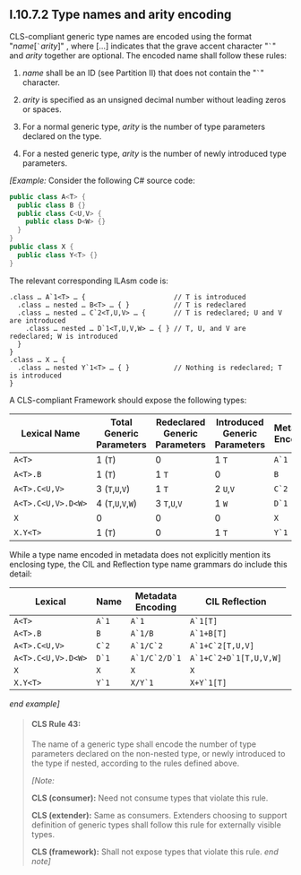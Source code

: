 ## I.10.7.2 Type names and arity encoding

CLS-compliant generic type names are encoded using the format "*name*\[`` ` ``*arity*\]" , where \[&hellip;\] indicates that the grave accent character "`` ` ``" and *arity* together are optional. The encoded name shall follow these rules:

 1. *name* shall be an ID (see Partition II) that does not contain the "`` ` ``" character.

 2. *arity* is specified as an unsigned decimal number without leading zeros or spaces.

 3. For a normal generic type, *arity* is the number of type parameters declared on the type.

 4. For a nested generic type, *arity* is the number of newly introduced type parameters.

_[Example:_ Consider the following C# source code:

 ```csharp
 public class A<T> {
   public class B {}
   public class C<U,V> {
     public class D<W> {}
   }
 }
 public class X {
   public class Y<T> {}
 }
 ```

The relevant corresponding ILAsm code is:

 ```ilasm
 .class … A`1<T> … {                      // T is introduced
   .class … nested … B<T> … { }           // T is redeclared
   .class … nested … C`2<T,U,V> … {       // T is redeclared; U and V are introduced
     .class … nested … D`1<T,U,V,W> … { } // T, U, and V are redeclared; W is introduced
   }
 }
 .class … X … {
   .class … nested Y`1<T> … { }           // Nothing is redeclared; T is introduced
 }
 ```

A CLS-compliant Framework should expose the following types:

 Lexical Name | Total Generic Parameters | Redeclared Generic Parameters | Introduced Generic Parameters | Metadata Encoding
 ---- | ---- | ---- | ---- | ----
 `A<T>` | 1 (`T`) | 0 | 1 `T` | ``A`1``
 `A<T>.B` | 1 (`T`) | 1 `T` | 0 | `B`
 `A<T>.C<U,V>` | 3 (`T`,`U`,`V`) | 1 `T` | 2 `U`,`V` | ``C`2``
 `A<T>.C<U,V>.D<W>` | 4 (`T`,`U`,`V`,`W`) | 3 `T`,`U`,`V` | 1 `W` | ``D`1``
 `X` | 0 | 0 | 0 | `X`
 `X.Y<T>` | 1 (`T`) | 0 | 1 `T` | ``Y`1``
 
While a type name encoded in metadata does not explicitly mention its enclosing type, the CIL and Reflection type name grammars do include this detail:

 Lexical | Name | Metadata Encoding | CIL Reflection
 ---- | ---- | ---- | ----
 `A<T>` | ``A`1`` <td> ``A`1`` | ``A`1[T]``
 `A<T>.B` | `B` | ``A`1/B`` <td> ``A`1+B[T]``
 `A<T>.C<U,V>` | ``C`2`` <td> ``A`1/C`2`` <td> ``A`1+C`2[T,U,V]``
 `A<T>.C<U,V>.D<W>` | ``D`1`` <td> ``A`1/C`2/D`1`` | ``A`1+C`2+D`1[T,U,V,W]``
 `X` | `X` | `X` | `X`
 `X.Y<T>` | ``Y`1`` <td> ``X/Y`1`` | ``X+Y`1[T]``

_end example]_

> #### CLS Rule 43:
>
> The name of a generic type shall encode the number of type parameters declared on the non-nested type, or newly introduced to the type if nested, according to the rules defined above.
>
> _[Note:_
>
> **CLS (consumer):** Need not consume types that violate this rule.
>
> **CLS (extender):** Same as consumers. Extenders choosing to support definition of generic types shall follow this rule for externally visible types.
>
> **CLS (framework):** Shall not expose types that violate this rule. _end note]_
